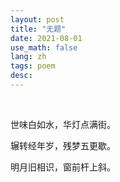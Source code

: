 ```yaml
---
layout: post
title: "无题"
date: 2021-08-01
use_math: false
lang: zh
tags: poem
desc: 
---
```


<br>

世味白如水，华灯点满街。

辗转经年岁，残梦五更歇。

明月旧相识，窗前杆上斜。



